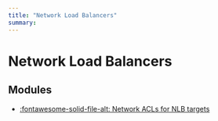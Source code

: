 ```yaml
---
title: "Network Load Balancers"
summary:
---
```


Network Load Balancers
===

Modules
---

- [:fontawesome-solid-file-alt: Network ACLs for NLB
    targets](01-network-acls-for-nlb-targets.md)

